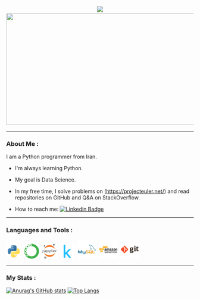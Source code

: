 <!---
[![Anurag's GitHub stats](https://github-readme-stats.vercel.app/api?username=AmirMotefaker&show_icons=true&theme=vue)](https://github.com/anuraghazra/github-readme-stats)

[![Readme Card](https://github-readme-stats.vercel.app/api/pin/?username=AmirMotefaker&repo=ProjectEuler)](https://github.com/anuraghazra/github-readme-stats)
[![Readme Card](https://github-readme-stats.vercel.app/api/pin/?username=AmirMotefaker&repo=mycode)](https://github.com/anuraghazra/github-readme-stats)
[![Top Langs](https://github-readme-stats.vercel.app/api/top-langs/?username=AmirMotefaker&layout=compact)](https://github.com/anuraghazra/github-readme-stats)

[![willianrod's wakatime stats](https://github-readme-stats.vercel.app/api/wakatime?username=AmirMotefaker)](https://github.com/anuraghazra/github-readme-stats)
--->



<div id="header" align="center">
  <img src="https://media1.giphy.com/media/coxQHKASG60HrHtvkt/giphy.gif" width="200"/>
</div>

<!--- <div id="badges">
  <a href="https://www.linkedin.com/in/amirmotefaker">
    <img src="https://img.shields.io/badge/LinkedIn-blue?style=for-the-badge&logo=linkedin&logoColor=white" alt="LinkedIn Badge"/>
  </a>
  <a href="your-youtube-URL">
    <img src="https://img.shields.io/badge/YouTube-red?style=for-the-badge&logo=youtube&logoColor=white" alt="Youtube Badge"/>
  </a> 
  <a href="https://twitter.com/AmirMotefaker">
    <img src="https://img.shields.io/badge/Twitter-blue?style=for-the-badge&logo=twitter&logoColor=white" alt="Twitter Badge"/>
  </a>
    <img src="https://komarev.com/ghpvc/?username=amirmotefaker&style=flat-square&color=blue" alt=""/>
--->
<!---  <h1>
  hey there
  <img src="https://media.giphy.com/media/hvRJCLFzcasrR4ia7z/giphy.gif" width="30px"/>
</h1>
--->

<div align="center">
  <img src="https://media.giphy.com/media/dWesBcTLavkZuG35MI/giphy.gif" width="600" height="300"/>
</div>

</div>

---
<!---
### :technologist: About Me :
--->


### About Me :
I am a Python programmer from Iran.

- I'm always learning Python.

- My goal is Data Science.

- In my free time, I solve problems on (https://projecteuler.net/) and read repositories on GitHub and Q&A on StackOverflow.

- How to reach me: [![Linkedin Badge](https://img.shields.io/badge/LinkedIn-blue?style=for-the-badge&logo=linkedin&logoColor=white)](https://www.linkedin.com/in/amirmotefaker)

<!---
- :telescope: I'm always learning Python.

- :seedling: My goal is Data Science.

- :zap: In my free time, I solve problems on (https://projecteuler.net/) and read repositories on GitHub and Q&A on StackOverflow.

- :mailbox: How to reach me: [![Linkedin Badge](https://img.shields.io/badge/LinkedIn-blue?style=for-the-badge&logo=linkedin&logoColor=white)](https://www.linkedin.com/in/amirmotefaker)
--->

 
---
<!---
### :hammer_and_wrench: Languages and Tools :
--->
### Languages and Tools :
<div>
  <img src="https://github.com/devicons/devicon/blob/master/icons/python/python-original.svg" title="Python" alt="Python" width="40" height="40"/>&nbsp;
  <img src="https://github.com/devicons/devicon/blob/master/icons/anaconda/anaconda-original.svg" title="anaconda" alt="anaconda" width="40" height="40"/>&nbsp;
  <img src="https://github.com/devicons/devicon/blob/master/icons/jupyter/jupyter-original-wordmark.svg" title="jupyter" alt="jupyter" width="40" height="40"/>&nbsp;
  <img src="https://github.com/devicons/devicon/blob/master/icons/kaggle/kaggle-original.svg" title="kaggle" alt="kaggle" width="40" height="40"/>&nbsp;
  <img src="https://github.com/devicons/devicon/blob/master/icons/mysql/mysql-original-wordmark.svg" title="MySQL"  alt="MySQL" width="50" height="50"/>&nbsp;
  <img src="https://github.com/devicons/devicon/blob/master/icons/amazonwebservices/amazonwebservices-original-wordmark.svg" title="AWS" alt="AWS" width="50" height="50"/>&nbsp;
  <img src="https://github.com/devicons/devicon/blob/master/icons/git/git-original-wordmark.svg" title="Git" **alt="Git" width="50" height="50"/>
</div>

---
<!---
### :fire: My Stats :
--->

### My Stats :

[![Anurag's GitHub stats](https://github-readme-stats.vercel.app/api?username=AmirMotefaker&show_icons=true&theme=vue)](https://github.com/anuraghazra/github-readme-stats)
[![Top Langs](https://github-readme-stats.vercel.app/api/top-langs/?username=AmirMotefaker&layout=compact)](https://github.com/anuraghazra/github-readme-stats)

<!---
[![GitHub Streak](http://github-readme-streak-stats.herokuapp.com?user=amirmotefaker&theme=vue-dark&hide_border=true&date_format=M%20j%5B%2C%20Y%5D)](https://git.io/streak-stats)
[![Top Langs](https://github-readme-stats.vercel.app/api/top-langs/?username=amirmotefaker&layout=compact&theme=vision-friendly-dark)](https://github.com/anuraghazra/github-readme-stats)
--->

<!---
AmirMotefaker/AmirMotefaker is a ✨ special ✨ repository because its `README.md` (this file) appears on your GitHub profile.
You can click the Preview link to take a look at your changes.
--->
